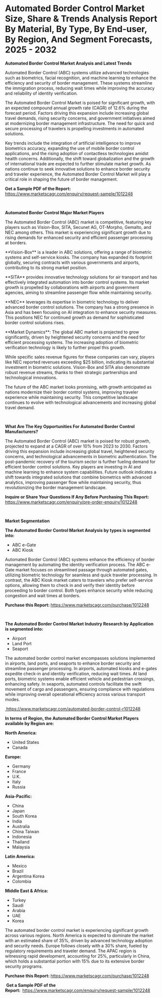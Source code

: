 <p><h1>Automated Border Control Market Size, Share & Trends Analysis Report By Material, By Type, By End-user, By Region, And Segment Forecasts, 2025 - 2032</h1></p><p><strong>Automated Border Control Market Analysis and Latest Trends</strong></p>
<p><p>Automated Border Control (ABC) systems utilize advanced technologies such as biometrics, facial recognition, and machine learning to enhance the efficiency and security of border management. These systems streamline the immigration process, reducing wait times while improving the accuracy and reliability of identity verification.</p><p>The Automated Border Control Market is poised for significant growth, with an expected compound annual growth rate (CAGR) of 12.6% during the forecast period. Factors driving this expansion include increasing global travel demands, rising security concerns, and government initiatives aimed at modernizing border management infrastructure. The need for quick and secure processing of travelers is propelling investments in automated solutions.</p><p>Key trends include the integration of artificial intelligence to improve biometrics accuracy, expanding the use of mobile border control applications, and the rising adoption of contactless technologies amidst health concerns. Additionally, the shift toward globalization and the growth of international trade are expected to further stimulate market growth. As nations continue to seek innovative solutions to enhance border security and traveler experience, the Automated Border Control Market will play a critical role in shaping the future of border management.</p></p>
<p><strong>Get a Sample PDF of the Report:&nbsp;</strong> <a href="https://www.marketscagr.com/enquiry/request-sample/1012248?utm_campaign=3322&utm_medium=2&utm_source=Github&utm_content=ia&utm_term=16042025&utm_id=automated-border-control">https://www.marketscagr.com/enquiry/request-sample/1012248</a></p>
<p>&nbsp;</p>
<p><strong>Automated Border Control Major Market Players</strong></p>
<p><p>The Automated Border Control (ABC) market is competitive, featuring key players such as Vision-Box, SITA, Secunet AG, OT-Morpho, Gemalto, and NEC among others. This market is experiencing significant growth due to rising demands for enhanced security and efficient passenger processing at borders.</p><p>**Vision-Box** is a leader in ABC solutions, offering a range of biometric systems and self-service kiosks. The company has expanded its footprint globally, securing contracts with various governments and airports, contributing to its strong market position.</p><p>**SITA** provides innovative technology solutions for air transport and has effectively integrated automation into border control systems. Its market growth is propelled by collaborations with airports and government agencies, aiming to streamline passenger flow while maintaining security.</p><p>**NEC** leverages its expertise in biometric technology to deliver advanced border control solutions. The company has a strong presence in Asia and has been focusing on AI integration to enhance security measures. This positions NEC for continued growth as demand for sophisticated border control solutions rises.</p><p>**Market Dynamics**: The global ABC market is projected to grow significantly, driven by heightened security concerns and the need for efficient processing systems. The increasing adoption of biometric verification technology is likely to further propel this growth.</p><p>While specific sales revenue figures for these companies can vary, players like NEC reported revenues exceeding $25 billion, indicating its substantial investment in biometric solutions. Vision-Box and SITA also demonstrate robust revenue streams, thanks to their strategic partnerships and technological innovations.</p><p>The future of the ABC market looks promising, with growth anticipated as nations modernize their border control systems, improving traveler experience while maintaining security. This competitive landscape continues to evolve with technological advancements and increasing global travel demand.</p></p>
<p>&nbsp;</p>
<p><strong>What Are The Key Opportunities For Automated Border Control Manufacturers?</strong></p>
<p><p>The Automated Border Control (ABC) market is poised for robust growth, projected to expand at a CAGR of over 10% from 2023 to 2030. Factors driving this expansion include increasing global travel, heightened security concerns, and technological advancements in biometric authentication. The post-pandemic recovery of the tourism sector is further fueling demand for efficient border control solutions. Key players are investing in AI and machine learning to enhance system capabilities. Future outlook indicates a shift towards integrated solutions that combine biometrics with advanced analytics, improving passenger flow while maintaining security, thus revolutionizing the border management landscape.</p></p>
<p><strong>Inquire or Share Your Questions If Any Before Purchasing This Report:</strong> <a href="https://www.marketscagr.com/enquiry/pre-order-enquiry/1012248?utm_campaign=3322&utm_medium=2&utm_source=Github&utm_content=ia&utm_term=16042025&utm_id=automated-border-control">https://www.marketscagr.com/enquiry/pre-order-enquiry/1012248</a></p>
<p>&nbsp;</p>
<p><strong>Market Segmentation</strong></p>
<p><strong>The Automated Border Control Market Analysis by types is segmented into:</strong></p>
<p><ul><li>ABC e-Gate</li><li>ABC Kiosk</li></ul></p>
<p><p>Automated Border Control (ABC) systems enhance the efficiency of border management by automating the identity verification process. The ABC e-Gate market focuses on streamlined passage through automated gates, utilizing biometric technology for seamless and quick traveler processing. In contrast, the ABC Kiosk market caters to travelers who prefer self-service options, allowing them to check in and verify their identity before proceeding to border control. Both types enhance security while reducing congestion and wait times at borders.</p></p>
<p><strong>Purchase this Report:&nbsp;</strong><a href="https://www.marketscagr.com/purchase/1012248?utm_campaign=3322&utm_medium=2&utm_source=Github&utm_content=ia&utm_term=16042025&utm_id=automated-border-control">https://www.marketscagr.com/purchase/1012248</a></p>
<p>&nbsp;</p>
<p><strong>The Automated Border Control Market Industry Research by Application is segmented into:</strong></p>
<p><ul><li>Airport</li><li>Land Port</li><li>Seaport</li></ul></p>
<p><p>The automated border control market encompasses solutions implemented in airports, land ports, and seaports to enhance border security and streamline passenger processing. In airports, automated kiosks and e-gates expedite check-in and identity verification, reducing wait times. At land ports, biometric systems enable efficient vehicle and pedestrian crossings, enhancing safety. In seaports, automated controls facilitate the swift movement of cargo and passengers, ensuring compliance with regulations while improving overall operational efficiency across various transport modes.</p></p>
<p><a href="https://www.marketscagr.com/automated-border-control-r1012248?utm_campaign=3322&utm_medium=2&utm_source=Github&utm_content=ia&utm_term=16042025&utm_id=automated-border-control">&nbsp;https://www.marketscagr.com/automated-border-control-r1012248</a></p>
<p><strong>In terms of Region, the Automated Border Control Market Players available by Region are:</strong></p>
<p>
    <p> <strong> North America: </strong>
        <ul>
            <li>United States</li>
            <li>Canada</li>
        </ul>
        </p> 
    <p> <strong> Europe: </strong>
        <ul>
            <li>Germany</li>
            <li>France</li>
            <li>U.K.</li>
            <li>Italy</li>
            <li>Russia</li>
        </ul>
        </p> 
    <p> <strong> Asia-Pacific: </strong>
        <ul>
            <li>China</li>
            <li>Japan</li>
            <li>South Korea</li>
            <li>India</li>
            <li>Australia</li>
            <li>China Taiwan</li>
            <li>Indonesia</li>
            <li>Thailand</li>
            <li>Malaysia</li>
        </ul>
        </p> 
    <p> <strong> Latin America: </strong>
        <ul>
            <li>Mexico</li>
            <li>Brazil</li>
            <li>Argentina Korea</li>
            <li>Colombia</li>
        </ul>
        </p> 
    <p> <strong> Middle East & Africa: </strong>
        <ul>
            <li>Turkey</li>
            <li>Saudi</li>
            <li>Arabia</li>
            <li>UAE</li>
            <li>Korea</li>
        </ul>
    </p>
    </p>
<p><p>The automated border control market is experiencing significant growth across various regions. North America is expected to dominate the market with an estimated share of 35%, driven by advanced technology adoption and security needs. Europe follows closely with a 30% share, fueled by regulatory requirements and traveler demand. The APAC region is witnessing rapid development, accounting for 25%, particularly in China, which holds a substantial portion with 15% due to its extensive border security programs.</p></p>
<p><strong>Purchase this Report: </strong><a href="https://www.marketscagr.com/purchase/1012248?utm_campaign=3322&utm_medium=2&utm_source=Github&utm_content=ia&utm_term=16042025&utm_id=automated-border-control">https://www.marketscagr.com/purchase/1012248</a></p>
<p>&nbsp;<strong>Get a Sample PDF of the Report:&nbsp;&nbsp;</strong><a href="https://www.marketscagr.com/enquiry/request-sample/1012248?utm_campaign=3322&utm_medium=2&utm_source=Github&utm_content=ia&utm_term=16042025&utm_id=automated-border-control">https://www.marketscagr.com/enquiry/request-sample/1012248</a></p>
<p><strong></strong></p>
<p><p></p><p></p><p></p></p>